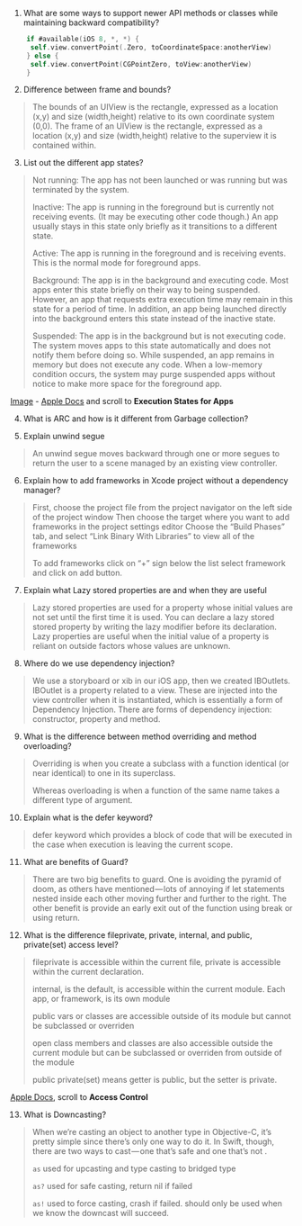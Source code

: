 1. What are some ways to support newer API methods or classes while maintaining backward compatibility?

```` swift
    if #available(iOS 8, *, *) {
     self.view.convertPoint(.Zero, toCoordinateSpace:anotherView) 
    } else { 
     self.view.convertPoint(CGPointZero, toView:anotherView)
    }
````

2. Difference between frame and bounds?
> The bounds of an UIView is the rectangle, expressed as a location (x,y) and size (width,height) relative to its own coordinate system (0,0). The frame of an UIView is the rectangle, expressed as a location (x,y) and size (width,height) relative to the superview it is contained within.

3. List out the different app states?
> Not running: The app has not been launched or was running but was terminated by the system.
> 
> Inactive: The app is running in the foreground but is currently not receiving events. (It may be executing other code though.) An app usually stays in this state only briefly as it transitions to a different state.
> 
> Active: The app is running in the foreground and is receiving events. This is the normal mode for foreground apps.
> 
> Background: The app is in the background and executing code. Most apps enter this state briefly on their way to being suspended. However, an app that requests extra execution time may remain in this state for a period of time. In addition, an app being launched directly into the background enters this state instead of the inactive state.
> 
> Suspended: The app is in the background but is not executing code. The system moves apps to this state automatically and does not notify them before doing so. While suspended, an app remains in memory but does not execute any code. When a low-memory condition occurs, the system may purge suspended apps without notice to make more space for the foreground app.

[Image](https://developer.apple.com/library/content/documentation/iPhone/Conceptual/iPhoneOSProgrammingGuide/Art/high_level_flow_2x.png) - 
[Apple Docs](https://developer.apple.com/library/content/documentation/iPhone/Conceptual/iPhoneOSProgrammingGuide/TheAppLifeCycle/TheAppLifeCycle.html#//apple_ref/doc/uid/TP40007072-CH2-SW1) and scroll to **Execution States for Apps**

4. What is ARC and how is it different from Garbage collection?
> 

5. Explain unwind segue
> An unwind segue moves backward through one or more segues to return the user to a scene managed by an existing view controller.

6. Explain how to add frameworks in Xcode project without a dependency manager?
> First, choose the project file from the project navigator on the left side of the project window
> Then choose the target where you want to add frameworks in the project settings editor
> Choose the “Build Phases” tab, and select “Link Binary With Libraries” to view all of the frameworks
> 
> To add frameworks click on “+” sign below the list select framework and click on add button.

7. Explain what Lazy stored properties are and when they are useful
> Lazy stored properties are used for a property whose initial values are not set until the first time it is used. You can declare a lazy stored stored property by writing the lazy modifier before its declaration. Lazy properties are useful when the initial value of a property is reliant on outside factors whose values are unknown.

8. Where do we use dependency injection?
> We use a storyboard or xib in our iOS app, then we created IBOutlets. IBOutlet is a property related to a view. These are injected into the view controller when it is instantiated, which is essentially a form of Dependency Injection. There are forms of dependency injection: constructor, property and method.

9. What is the difference between method overriding and method overloading?
> Overriding is when you create a subclass with a function identical (or near identical) to one in its superclass. 
>
> Whereas overloading is when a function of the same name takes a different type of argument. 

10. Explain what is the defer keyword? 
> defer keyword which provides a block of code that will be executed in the case when execution is leaving the current scope.

11. What are benefits of Guard?
> There are two big benefits to guard. One is avoiding the pyramid of doom, as others have mentioned — lots of annoying if let statements nested inside each other moving further and further to the right. The other benefit is provide an early exit out of the function using break or using return.

12. What is the difference fileprivate, private, internal, and public, private(set) access level?
> fileprivate is accessible within the current file, private is accessible within the current declaration.
>
> internal, is the default, is accessible within the current module. Each app, or framework, is its own module
>
> public vars or classes are accessible outside of its module but cannot be subclassed or overriden 
>
> open class members and classes are also accessible outside the current module but can be subclassed or overriden from outside of the module
>
> public private(set) means getter is public, but the setter is private.

[Apple Docs](https://developer.apple.com/library/content/documentation/Swift/Conceptual/Swift_Programming_Language/AccessControl.html), scroll to **Access Control**

13. What is Downcasting?
> When we’re casting an object to another type in Objective-C, it’s pretty simple since there’s only one way to do it. In Swift, though, there are two ways to cast — one that’s safe and one that’s not .
>
> `as` used for upcasting and type casting to bridged type
>
> `as?` used for safe casting, return nil if failed
>
> `as!` used to force casting, crash if failed. should only be used when we know the downcast will succeed.
